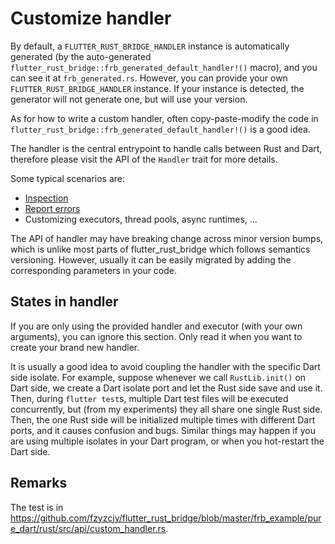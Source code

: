 # Customize handler

By default, a `FLUTTER_RUST_BRIDGE_HANDLER` instance is automatically generated
(by the auto-generated `flutter_rust_bridge::frb_generated_default_handler!()` macro),
and you can see it at `frb_generated.rs`.
However, you can provide your own `FLUTTER_RUST_BRIDGE_HANDLER` instance.
If your instance is detected, the generator will not generate one, but will use your version.

As for how to write a custom handler, often copy-paste-modify the code
in `flutter_rust_bridge::frb_generated_default_handler!()` is a good idea.

The handler is the central entrypoint to handle calls between Rust and Dart,
therefore please visit the API of the `Handler` trait for more details.

Some typical scenarios are:

* [Inspection](../../how-to/inspect)
* [Report errors](../../how-to/report-error)
* Customizing executors, thread pools, async runtimes, ...

The API of handler may have breaking change across minor version bumps,
which is unlike most parts of flutter_rust_bridge which follows semantics versioning.
However, usually it can be easily migrated by adding the corresponding parameters in your code.

## States in handler

If you are only using the provided handler and executor (with your own arguments),
you can ignore this section. Only read it when you want to create your brand new handler.

It is usually a good idea to avoid coupling the handler with the specific Dart side isolate.
For example, suppose whenever we call `RustLib.init()` on Dart side,
we create a Dart isolate port and let the Rust side save and use it.
Then, during `flutter test`s, multiple Dart test files will be executed concurrently,
but (from my experiments) they all share one single Rust side.
Then, the one Rust side will be initialized multiple times with different Dart ports,
and it causes confusion and bugs.
Similar things may happen if you are using multiple isolates in your Dart program,
or when you hot-restart the Dart side.

## Remarks

The test is
in https://github.com/fzyzcjy/flutter_rust_bridge/blob/master/frb_example/pure_dart/rust/src/api/custom_handler.rs.
